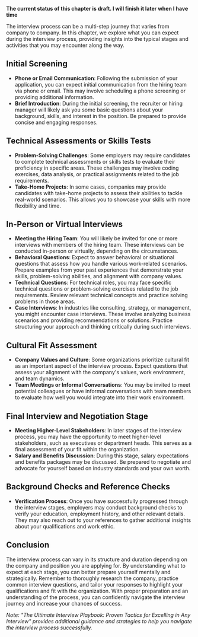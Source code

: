 **The current status of this chapter is draft. I will finish it later when I have time**

The interview process can be a multi-step journey that varies from company to company. In this chapter, we explore what you can expect during the interview process, providing insights into the typical stages and activities that you may encounter along the way.

Initial Screening
-----------------

* **Phone or Email Communication**: Following the submission of your application, you can expect initial communication from the hiring team via phone or email. This may involve scheduling a phone screening or providing additional information.
* **Brief Introduction**: During the initial screening, the recruiter or hiring manager will likely ask you some basic questions about your background, skills, and interest in the position. Be prepared to provide concise and engaging responses.

Technical Assessments or Skills Tests
-------------------------------------

* **Problem-Solving Challenges**: Some employers may require candidates to complete technical assessments or skills tests to evaluate their proficiency in specific areas. These challenges may involve coding exercises, data analysis, or practical assignments related to the job requirements.
* **Take-Home Projects**: In some cases, companies may provide candidates with take-home projects to assess their abilities to tackle real-world scenarios. This allows you to showcase your skills with more flexibility and time.

In-Person or Virtual Interviews
-------------------------------

* **Meeting the Hiring Team**: You will likely be invited for one or more interviews with members of the hiring team. These interviews can be conducted in-person or virtually, depending on the circumstances.
* **Behavioral Questions**: Expect to answer behavioral or situational questions that assess how you handle various work-related scenarios. Prepare examples from your past experiences that demonstrate your skills, problem-solving abilities, and alignment with company values.
* **Technical Questions**: For technical roles, you may face specific technical questions or problem-solving exercises related to the job requirements. Review relevant technical concepts and practice solving problems in those areas.
* **Case Interviews**: In industries like consulting, strategy, or management, you might encounter case interviews. These involve analyzing business scenarios and providing recommendations or solutions. Practice structuring your approach and thinking critically during such interviews.

Cultural Fit Assessment
-----------------------

* **Company Values and Culture**: Some organizations prioritize cultural fit as an important aspect of the interview process. Expect questions that assess your alignment with the company's values, work environment, and team dynamics.
* **Team Meetings or Informal Conversations**: You may be invited to meet potential colleagues or have informal conversations with team members to evaluate how well you would integrate into their work environment.

Final Interview and Negotiation Stage
-------------------------------------

* **Meeting Higher-Level Stakeholders**: In later stages of the interview process, you may have the opportunity to meet higher-level stakeholders, such as executives or department heads. This serves as a final assessment of your fit within the organization.
* **Salary and Benefits Discussion**: During this stage, salary expectations and benefits packages may be discussed. Be prepared to negotiate and advocate for yourself based on industry standards and your own worth.

Background Checks and Reference Checks
--------------------------------------

* **Verification Process**: Once you have successfully progressed through the interview stages, employers may conduct background checks to verify your education, employment history, and other relevant details. They may also reach out to your references to gather additional insights about your qualifications and work ethic.

Conclusion
----------

The interview process can vary in its structure and duration depending on the company and position you are applying for. By understanding what to expect at each stage, you can better prepare yourself mentally and strategically. Remember to thoroughly research the company, practice common interview questions, and tailor your responses to highlight your qualifications and fit with the organization. With proper preparation and an understanding of the process, you can confidently navigate the interview journey and increase your chances of success.

*Note: "The Ultimate Interview Playbook: Proven Tactics for Excelling in Any Interview" provides additional guidance and strategies to help you navigate the interview process successfully.*
